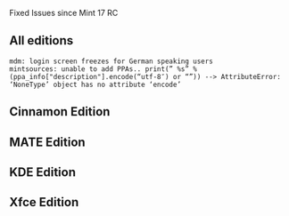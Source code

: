 Fixed Issues since Mint 17 RC

All editions
------------
	mdm: login screen freezes for German speaking users
	mintsources: unable to add PPAs.. print(” %s” % (ppa_info["description"].encode(“utf-8″) or “”)) --> AttributeError: ‘NoneType’ object has no attribute ‘encode’
	

Cinnamon Edition
----------------
	
	
MATE Edition
------------
	

KDE Edition
-----------
	

Xfce Edition
------------
	